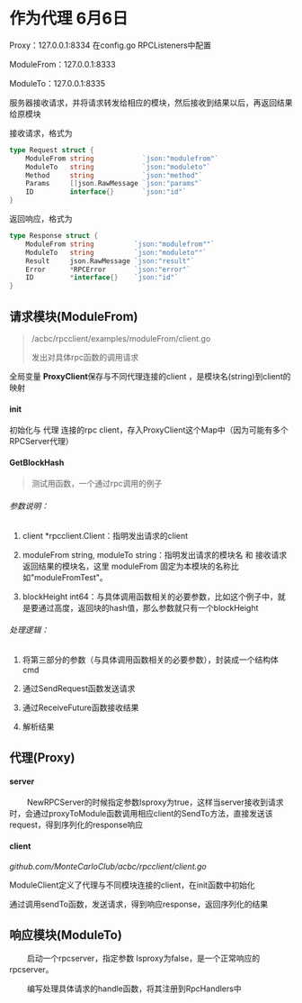 # 作为代理   6月6日

Proxy：127.0.0.1:8334  在config.go RPCListeners中配置

ModuleFrom：127.0.0.1:8333

ModuleTo：127.0.0.1:8335

服务器接收请求，并将请求转发给相应的模块，然后接收到结果以后，再返回结果给原模块

接收请求，格式为

```go
type Request struct {
    ModuleFrom string            `json:"modulefrom"`
    ModuleTo   string            `json:"moduleto"`
    Method     string            `json:"method"`
    Params     []json.RawMessage `json:"params"`
    ID         interface{}       `json:"id"`
}
```

返回响应，格式为

```go
type Response struct {
    ModuleFrom string          `json:"modulefrom""`
    ModuleTo   string          `json:"moduleto""`
    Result     json.RawMessage `json:"result"`
    Error      *RPCError       `json:"error"`
    ID         *interface{}    `json:"id"`
}
```

## 请求模块(ModuleFrom)

> /acbc/rpcclient/examples/moduleFrom/client.go
> 
> 发出对具体rpc函数的调用请求

全局变量 **ProxyClient**保存与不同代理连接的client ，是模块名(string)到client的映射

#### init

初始化与 代理 连接的rpc client，存入ProxyClient这个Map中（因为可能有多个RPCServer代理）

#### **GetBlockHash**

> 测试用函数，一个通过rpc调用的例子

###### 参数说明：

1. client *rpcclient.Client：指明发出请求的client

2. moduleFrom string, moduleTo string：指明发出请求的模块名 和 接收请求返回结果的模块名，这里 moduleFrom 固定为本模块的名称比如"moduleFromTest"。

3. blockHeight int64：与具体调用函数相关的必要参数，比如这个例子中，就是要通过高度，返回块的hash值，那么参数就只有一个blockHeight

###### 处理逻辑：

1. 将第三部分的参数（与具体调用函数相关的必要参数），封装成一个结构体cmd

2. 通过SendRequest函数发送请求

3. 通过ReceiveFuture函数接收结果

4. 解析结果

## 代理(Proxy)

#### server

        NewRPCServer的时候指定参数Isproxy为true，这样当server接收到请求时，会通过proxyToModule函数调用相应client的SendTo方法，直接发送该request，得到序列化的response响应

#### client

*github.com/MonteCarloClub/acbc/rpcclient/client.go*

ModuleClient定义了代理与不同模块连接的client，在init函数中初始化

通过调用sendTo函数，发送请求，得到响应response，返回序列化的结果



## 响应模块(ModuleTo)

        启动一个rpcserver，指定参数 Isproxy为false，是一个正常响应的rpcserver。

        编写处理具体请求的handle函数，将其注册到RpcHandlers中
